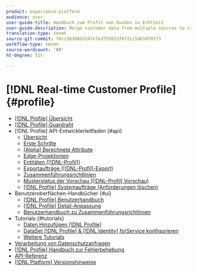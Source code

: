 ```yaml
---
product: experience-platform
audience: user
user-guide-title: Handbuch zum Profil von Kunden in Echtzeit
user-guide-description: Merge customer data from multiple sources to create individual profiles which offer a single, unified view of customer interactions across channels.
translation-type: tm+mt
source-git-commit: f0c158364b5547e7ed755823f672cc54b58f0573
workflow-type: tm+mt
source-wordcount: '89'
ht-degree: 51%

---
```



# [!DNL Real-time Customer Profile] {#profile}

* [[!DNL Profile] Übersicht](home.md)
* [[!DNL Profile] Guardraht](guardrails.md)
* [!DNL Profile] API-Entwicklerleitfaden {#api}
   * [Übersicht](api/overview.md)
   * [Erste Schritte](api/getting-started.md)
   * [(Alpha) Berechnete Attribute](api/computed-attributes.md)
   * [Edge-Projektionen](api/edge-projections.md)
   * [Entitäten ([!DNL-Profil])](api/entities.md)
   * [Exportaufträge ([!DNL-Profil]-Export)](api/export-jobs.md)
   * [Zusammenführungsrichtlinien](api/merge-policies.md)
   * [Musterstatus der Vorschau ([!DNL-Profil] Vorschau)](api/preview-sample-status.md)
   * [[!DNL Profile] Systemaufträge (Anforderungen löschen)](api/profile-system-jobs.md)
* Benutzeroberflächen-Handbücher {#ui}
   * [[!DNL Profile] Benutzerhandbuch](ui/user-guide.md)
   * [[!DNL Profile] Detail-Anpassung](ui/profile-customization.md)
   * [Benutzerhandbuch zu Zusammenführungsrichtlinien](ui/merge-policies.md)
* Tutorials {#tutorials}
   * [Daten Hinzufügen [!DNL Profile]](tutorials/add-profile-data.md)
   * [DataSet [!DNL Profile] & [!DNL Identity] forService konfigurieren](tutorials/dataset-configuration.md)
   * [Weitere Tutorials](https://docs.adobe.com/content/help/de-DE/experience-platform/tutorials/home.html)
* [Verarbeitung von Datenschutzanfragen](privacy.md)
* [[!DNL Profile] Handbuch zur Fehlerbehebung](troubleshooting.md)
* [API-Referenz](https://www.adobe.io/apis/experienceplatform/home/api-reference.html#!acpdr/swagger-specs/real-time-customer-profile.yaml)
* [[!DNL Platform] Versionshinweise](https://docs.adobe.com/content/help/de-DE/experience-platform/release-notes/latest.html)